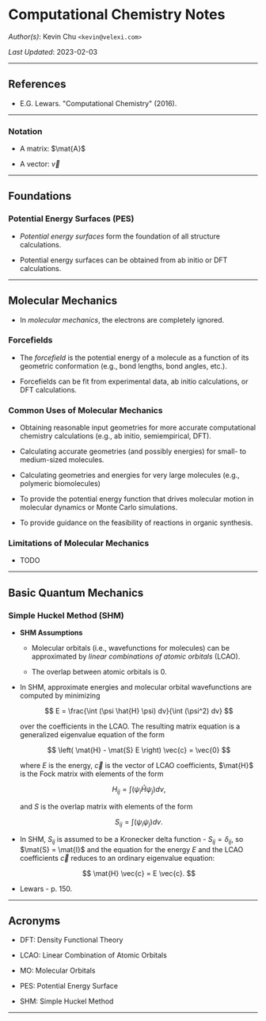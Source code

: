 Computational Chemistry Notes
=============================

_Author(s)_: Kevin Chu `<kevin@velexi.com>`

_Last Updated_: 2023-02-03

--------------------------------------------------------------------------------------------

References
----------
* E.G. Lewars. "Computational Chemistry" (2016).

--------------------------------------------------------------------------------------------
### Notation

* $\newcommand{\mat}[1]{\mathbf{#1}}$
  A matrix: $\mat{A}$

* A vector: $\vec{v}$

--------------------------------------------------------------------------------------------

## Foundations

### Potential Energy Surfaces (PES)

* _Potential energy surfaces_ form the foundation of all structure calculations.

* Potential energy surfaces can be obtained from ab initio or DFT calculations.

--------------------------------------------------------------------------------------------

## Molecular Mechanics

* In _molecular mechanics_, the electrons are completely ignored.

### Forcefields

* The _forcefield_ is the potential energy of a molecule as a function of its geometric
  conformation (e.g., bond lengths, bond angles, etc.).

* Forcefields can be fit from experimental data, ab initio calculations, or DFT
  calculations.

### Common Uses of Molecular Mechanics

* Obtaining reasonable input geometries for more accurate computational chemistry
  calculations (e.g., ab initio, semiempirical, DFT).

* Calculating accurate geometries (and possibly energies) for small- to medium-sized
  molecules.

* Calculating geometries and energies for very large molecules (e.g., polymeric
  biomolecules)

* To provide the potential energy function that drives molecular motion in molecular
  dynamics or Monte Carlo simulations.

* To provide guidance on the feasibility of reactions in organic synthesis.

### Limitations of Molecular Mechanics

* TODO

--------------------------------------------------------------------------------------------

## Basic Quantum Mechanics

### Simple Huckel Method (SHM)

* __SHM Assumptions__

  * Molecular orbitals (i.e., wavefunctions for molecules) can be approximated by
    _linear combinations of atomic orbitals_ (LCAO).

  * The overlap between atomic orbitals is 0.

* In SHM, approximate energies and molecular orbital wavefunctions are computed by
  minimizing

  $$
  E = \frac{\int (\psi \hat{H} \psi) dv}{\int (\psi^2) dv}
  $$

  over the coefficients in the LCAO. The resulting matrix equation is a generalized
  eigenvalue equation of the form

  $$
  \left( \mat{H} - \mat{S} E \right) \vec{c} = \vec{0}
  $$

  where $E$ is the energy, $\vec{c}$ is the vector of LCAO coefficients, $\mat{H}$ is the
  Fock matrix with elements of the form

  $$
  H_{ij} = \int (\psi_i \hat{H} \psi_j) dv,
  $$

  and $S$ is the overlap matrix with elements of the form

  $$
  S_{ij} = \int (\psi_i \psi_j) dv.
  $$

* In SHM, $S_{ij}$ is assumed to be a Kronecker delta function - $S_{ij} = \delta_{ij}$,
  so $\mat{S} = \mat{I}$ and the equation for the energy $E$ and the LCAO coefficients
  $\vec{c}$ reduces to an ordinary eigenvalue equation:

  $$
  \mat{H} \vec{c} = E \vec{c}.
  $$


* Lewars - p. 150.

--------------------------------------------------------------------------------------------

## Acronyms

* DFT: Density Functional Theory

* LCAO: Linear Combination of Atomic Orbitals

* MO: Molecular Orbitals

* PES: Potential Energy Surface

* SHM: Simple Huckel Method

--------------------------------------------------------------------------------------------
